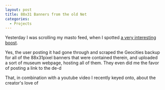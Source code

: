 ```yaml
---
layout: post
title: 88x31 Banners from the old Net
categories:
  - Projects
---
```



Yesterday I was scrolling my masto feed, when I spotted [a very interesting boost](https://kolektiva.social/@booters/112039018979714833).

Yes, the user posting it had gone through and scraped the Geocities backup for all of the 88x31pixel banners that were contained therein, and uploaded a sort of museum webpage, hosting all of them. They even did me the favor of posting a link to the de-d

That, in combination with a youtube video I recently keyed onto, about the creator's love of 
